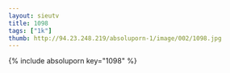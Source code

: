 ```yaml
--- 
layout: sieutv
title: 1098
tags: ["1k"]
thumb: http://94.23.248.219/absoluporn-1/image/002/1098.jpg
---
```

{% include absoluporn key="1098" %} 
